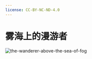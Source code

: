 ```yaml
---
license: CC-BY-NC-ND-4.0
---
```


# 雾海上的漫游者

![the-wanderer-above-the-sea-of-fog][the-wanderer-above-the-sea-of-fog-image]

[the-wanderer-above-the-sea-of-fog-image]: /images/the-wanderer-above-the-sea-of-fog.jpg
